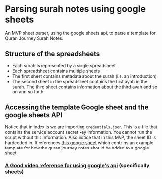 # Parsing surah notes using google sheets

An MVP sheet parser, using the google sheets api, to parse a template for Quran Journey Surah Notes.

## Structure of the spreadsheets

- Each surah is represented by a single spreadsheet
- Each spreadsheet contains multiple sheets
- The first sheet contains metadata about the surah (i.e. an introduction)
- The second sheet in the spreadsheet contains the first ayah in the surah. The third sheet contains information about the third ayah and so on and so forth.

## Accessing the template Google sheet and the google sheets API
Notice that in index.js we are importing `credentials.json`. This is a file that contains the service account secret key information. You cannot run the script without this information. Also notice that in this MVP, the sheet ID is hardcoded in. It references [this google sheet](https://docs.google.com/spreadsheets/d/13mENKJN1bRv2vt2-cwLhZZ02cVxdml2Zxm0REaRsJ4c/edit#gid=1547738285) which contains an example template for how the quran journey notes should be added to a google sheet.

### [A Good video reference for using google's api](https://www.youtube.com/watch?v=PFJNJQCU_lo) (specifically sheets)